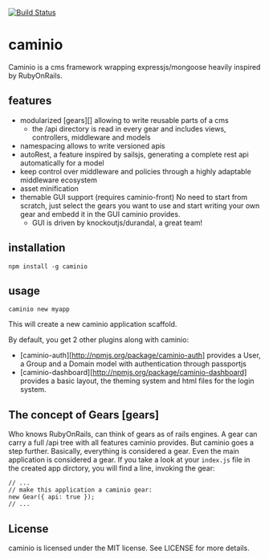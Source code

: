[![Build Status](https://travis-ci.org/tastenwerk/caminio.png)](https://travis-ci.org/tastenwerk/caminio)

# caminio

Caminio is a cms framework wrapping expressjs/mongoose heavily inspired by RubyOnRails.

## features

* modularized [gears][] allowing to write reusable parts of a cms
  * the /api directory is read in every gear and includes views, controllers, middleware and models
* namespacing allows to write versioned apis
* autoRest, a feature inspired by sailsjs, generating a complete rest api automatically for a model
* keep control over middleware and policies through a highly adaptable middleware ecosystem
* asset minification
* themable GUI support (requires caminio-front) No need to start from scratch, just select the gears you want to use and start
  writing your own gear and embedd it in the GUI caminio provides.
  * GUI is driven by knockoutjs/durandal, a great team!


## installation

    npm install -g caminio

## usage

    caminio new myapp

This will create a new caminio application scaffold.

By default, you get 2 other plugins along with caminio:

* [caminio-auth][http://npmjs.org/package/caminio-auth] provides a User, a Group and a Domain model with authentication through passportjs
* [caminio-dashboard][http://npmjs.org/package/caminio-dashboard] provides a basic layout, the theming system and html files for the login system.

## The concept of Gears [gears] ##

Who knows RubyOnRails, can think of gears as of rails engines. A gear can carry a full /api tree with all features caminio provides. But caminio goes a step further. Basically, everything is considered a gear. Even the main application is considered a gear. If you take a look at your `index.js` file in the created app dirctory, you will find a line, invoking the gear:

    // ...
    // make this application a caminio gear:
    new Gear({ api: true });
    // ...


## License

caminio is licensed under the MIT license. See LICENSE for more details.